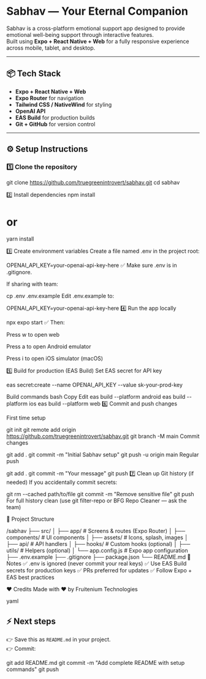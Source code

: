 

 # Sabhav — Your Eternal Companion

Sabhav is a cross-platform emotional support app designed to provide emotional well-being support through interactive features.  
Built using **Expo + React Native + Web** for a fully responsive experience across mobile, tablet, and desktop.

---

## 📦 Tech Stack

- **Expo + React Native + Web**
- **Expo Router** for navigation
- **Tailwind CSS / NativeWind** for styling
- **OpenAI API**
- **EAS Build** for production builds
- **Git + GitHub** for version control

---

## ⚙ Setup Instructions

### 1️⃣ Clone the repository

git clone https://github.com/truegreenintrovert/sabhav.git
cd sabhav

2️⃣ Install dependencies
npm install
# or
yarn install


3️⃣ Create environment variables
Create a file named .env in the project root:

OPENAI_API_KEY=your-openai-api-key-here
✅ Make sure .env is in .gitignore.

If sharing with team:

cp .env .env.example
Edit .env.example to:

OPENAI_API_KEY=your-openai-api-key-here
4️⃣ Run the app locally

npx expo start
✅ Then:

Press w to open web

Press a to open Android emulator

Press i to open iOS simulator (macOS)

5️⃣ Build for production (EAS Build)
Set EAS secret for API key

eas secret:create --name OPENAI_API_KEY --value sk-your-prod-key

Build commands
bash
Copy
Edit
eas build --platform android
eas build --platform ios
eas build --platform web
6️⃣ Commit and push changes

First time setup

git init
git remote add origin https://github.com/truegreenintrovert/sabhav.git
git branch -M main
Commit changes

git add .
git commit -m "Initial Sabhav setup"
git push -u origin main
Regular push

git add .
git commit -m "Your message"
git push
7️⃣ Clean up Git history (if needed)
If you accidentally commit secrets:


git rm --cached path/to/file
git commit -m "Remove sensitive file"
git push
For full history clean (use git filter-repo or BFG Repo Cleaner — ask the team)

📁 Project Structure

/sabhav
 ├── src/
 │    ├── app/            # Screens & routes (Expo Router)
 │    ├── components/     # UI components
 │    ├── assets/         # Icons, splash, images
 │    ├── api/            # API handlers
 │    ├── hooks/          # Custom hooks (optional)
 │    ├── utils/          # Helpers (optional)
 │    └── app.config.js   # Expo app configuration
 ├── .env.example
 ├── .gitignore
 ├── package.json
 └── README.md
📌 Notes
✅ .env is ignored (never commit your real keys)
✅ Use EAS Build secrets for production keys
✅ PRs preferred for updates
✅ Follow Expo + EAS best practices

❤️ Credits
Made with ❤️ by Fruitenium Technologies 

yaml

## ⚡ **Next steps**
👉 Save this as `README.md` in your project.  
👉 Commit:

git add README.md
git commit -m "Add complete README with setup commands"
git push